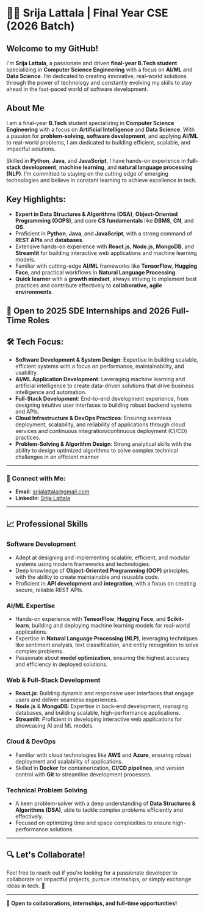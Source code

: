 # 👩‍💻 Srija Lattala | Final Year CSE (2026 Batch)

## Welcome to my GitHub! 
I'm **Srija Lattala**, a passionate and driven **final-year B.Tech student** specializing in **Computer Science Engineering** with a focus on **AI/ML** and **Data Science**. I’m dedicated to creating innovative, real-world solutions through the power of technology and constantly evolving my skills to stay ahead in the fast-paced world of software development.

## About Me
I am a final-year **B.Tech** student specializing in **Computer Science Engineering** with a focus on **Artificial Intelligence** and **Data Science**. With a passion for **problem-solving**, **software development**, and applying **AI/ML** to real-world problems, I am dedicated to building efficient, scalable, and impactful solutions. 

Skilled in **Python**, **Java**, and **JavaScript**, I have hands-on experience in **full-stack development**, **machine learning**, and **natural language processing (NLP)**. I’m committed to staying on the cutting edge of emerging technologies and believe in constant learning to achieve excellence in tech.

## Key Highlights:
- **Expert in Data Structures & Algorithms (DSA)**, **Object-Oriented Programming (OOPS)**, and core **CS fundamentals** like **DBMS**, **CN**, and **OS**.
- Proficient in **Python**, **Java**, and **JavaScript**, with a strong command of **REST APIs** and **databases**.
- Extensive hands-on experience with **React.js**, **Node.js**, **MongoDB**, and **Streamlit** for building interactive web applications and machine learning models.
- Familiar with cutting-edge **AI/ML** frameworks like **TensorFlow**, **Hugging Face**, and practical workflows in **Natural Language Processing**.
- **Quick learner** with a **growth mindset**, always striving to implement best practices and contribute effectively to **collaborative, agile environments**.

## 💼 Open to 2025 SDE Internships and 2026 Full-Time Roles

## 🛠️ Tech Focus:
- **Software Development & System Design**: Expertise in building scalable, efficient systems with a focus on performance, maintainability, and usability.
- **AI/ML Application Development**: Leveraging machine learning and artificial intelligence to create data-driven solutions that drive business intelligence and automation.
- **Full-Stack Development**: End-to-end development experience, from designing intuitive user interfaces to building robust backend systems and APIs.
- **Cloud Infrastructure & DevOps Practices**: Ensuring seamless deployment, scalability, and reliability of applications through cloud services and continuous integration/continuous deployment (CI/CD) practices.
- **Problem-Solving & Algorithm Design**: Strong analytical skills with the ability to design optimized algorithms to solve complex technical challenges in an efficient manner

---

### 🔗 Connect with Me:
- **Email**: [srijalattala@gmail.com](mailto:srijalattala@gmail.com)
- **LinkedIn**: [Srija Lattala](https://www.linkedin.com/in/srija-lattala)

---

## 📈 Professional Skills

### **Software Development**
- Adept at designing and implementing scalable, efficient, and modular systems using modern frameworks and technologies.
- Deep knowledge of **Object-Oriented Programming (OOP)** principles, with the ability to create maintainable and reusable code.
- Proficient in **API development** and **integration**, with a focus on creating secure, reliable REST APIs.

### **AI/ML Expertise**
- Hands-on experience with **TensorFlow**, **Hugging Face**, and **Scikit-learn**, building and deploying machine learning models for real-world applications.
- Expertise in **Natural Language Processing (NLP)**, leveraging techniques like sentiment analysis, text classification, and entity recognition to solve complex problems.
- Passionate about **model optimization**, ensuring the highest accuracy and efficiency in deployed solutions.

### **Web & Full-Stack Development**
- **React.js**: Building dynamic and responsive user interfaces that engage users and deliver seamless experiences.
- **Node.js** & **MongoDB**: Expertise in back-end development, managing databases, and building scalable, high-performance applications.
- **Streamlit**: Proficient in developing interactive web applications for showcasing AI and ML models.

### **Cloud & DevOps**
- Familiar with cloud technologies like **AWS** and **Azure**, ensuring robust deployment and scalability of applications.
- Skilled in **Docker** for containerization, **CI/CD pipelines**, and version control with **Git** to streamline development processes.

### **Technical Problem Solving**
- A keen problem-solver with a deep understanding of **Data Structures & Algorithms (DSA)**, able to tackle complex problems efficiently and effectively.
- Focused on optimizing time and space complexities to ensure high-performance solutions.

---

## 🔍 Let's Collaborate!
Feel free to reach out if you're looking for a passionate developer to collaborate on impactful projects, pursue internships, or simply exchange ideas in tech. 🚀

---

**🌟 Open to collaborations, internships, and full-time opportunities!**
